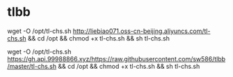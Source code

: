 # tlbb

wget -O /opt/tl-chs.sh http://liebiao071.oss-cn-beijing.aliyuncs.com/tl-chs.sh && cd /opt && chmod +x tl-chs.sh && sh tl-chs.sh

wget -O /opt/tl-chs.sh https://gh.api.99988866.xyz/https://raw.githubusercontent.com/sw586/tlbb/master/tl-chs.sh && cd /opt && chmod +x tl-chs.sh && sh tl-chs.sh


